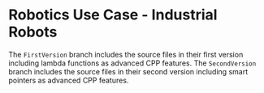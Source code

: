 # Robotics Use Case - Industrial Robots
The `FirstVersion` branch includes the source files in their first version including lambda functions as advanced CPP features.
The `SecondVersion` branch includes the source files in their second version including smart pointers as advanced CPP features.
